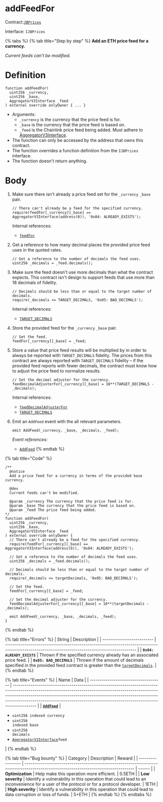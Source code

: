 # addFeedFor

Contract:[`JBPrices`](../)​‌

Interface: `IJBPrices`

{% tabs %}
{% tab title="Step by step" %}
**Add an ETH price feed for a currency.**

_Current feeds can't be modified._

# Definition

```solidity
function addFeedFor(
  uint256 _currency,
  uint256 _base,
  AggregatorV3Interface _feed
) external override onlyOwner { ... }
```

* Arguments:
  * `_currency` is the currency that the price feed is for.
  * `_base` is the currency that the price feed is based on.
  * `_feed` is the Chainlink price feed being added. Must adhere to [AggregatorV3Interface](https://github.com/smartcontractkit/chainlink/blob/develop/contracts/src/v0.8/interfaces/AggregatorV3Interface.sol).
* The function can only be accessed by the address that owns this contract.
* The function overrides a function definition from the `IJBPrices` interface.
* The function doesn't return anything.


# Body 

1. Make sure there isn't already a price feed set for the `_currency` `_base` pair.

   ```solidity
   // There can't already be a feed for the specified currency.
   require(feedFor[_currency][_base] == AggregatorV3Interface(address(0)), '0x04: ALREADY_EXISTS');
   ```

   Internal references:

   * [`feedFor`](../properties/feedfor.md)
2. Get a reference to how many decimal places the provided price feed uses in the quoted rates.

   ```solidity
   // Get a reference to the number of decimals the feed uses.
   uint256 _decimals = _feed.decimals();
   ```
3. Make sure the feed doesn't use more decimals than what the contract expects. This contract isn't design to support feeds that use more than 18 decimals of fidelity.

   ```solidity
   // Decimals should be less than or equal to the target number of decimals.
   require(_decimals <= TARGET_DECIMALS, '0x05: BAD_DECIMALS');
   ```

   Internal references:

   * [`TARGET_DECIMALS`](../properties/targetdecimals.md)
4. Store the provided feed for the `_currency` `_base` pair.

   ```solidity
   // Set the feed.
   feedFor[_currency][_base] = _feed;
   ```
5. Store a value that price feed results will be multiplied by in order to always be reported with `TARGET_DECIMALS` fidelity. The prices from this contract are always reported with `TARGET_DECIMALS` fidelity – if the provided feed reports with fewer decimals, the contract must know how to adjust the price feed to normalize results.

   ```solidity
   // Set the decimal adjuster for the currency.
   feedDecimalAdjusterFor[_currency][_base] = 10**(TARGET_DECIMALS - _decimals);
   ```

   Internal references:

   * [`feedDecimalAdjusterFor`](../properties/feeddecimaladjuster.md)
   * [`TARGET_DECIMALS`](../properties/targetdecimals.md)
6. Emit an `AddFeed` event with the all relevant parameters.

   ```solidity
   emit AddFeed(_currency, _base, _decimals, _feed);
   ```

   _Event references:_

   * [`AddFeed`](../events/addfeed.md)
{% endtab %}

{% tab title="Code" %}
```solidity
/** 
  @notice 
  Add a price feed for a currency in terms of the provided base currency.

  @dev
  Current feeds can't be modified.

  @param _currency The currency that the price feed is for.
  @param _base The currency that the price feed is based on.
  @param _feed The price feed being added.
*/
function addFeedFor(
  uint256 _currency,
  uint256 _base,
  AggregatorV3Interface _feed
) external override onlyOwner {
  // There can't already be a feed for the specified currency.
  require(feedFor[_currency][_base] == AggregatorV3Interface(address(0)), '0x04: ALREADY_EXISTS');

  // Get a reference to the number of decimals the feed uses.
  uint256 _decimals = _feed.decimals();

  // Decimals should be less than or equal to the target number of decimals.
  require(_decimals <= targetDecimals, '0x05: BAD_DECIMALS');

  // Set the feed.
  feedFor[_currency][_base] = _feed;

  // Set the decimal adjuster for the currency.
  feedDecimalAdjusterFor[_currency][_base] = 10**(targetDecimals - _decimals);

  emit AddFeed(_currency, _base, _decimals, _feed);
}
```
{% endtab %}

{% tab title="Errors" %}
| String                     | Description                                                                                                                                       |
| -------------------------- | ------------------------------------------------------------------------------------------------------------------------------------------------- |
| **`0x04: ALREADY_EXISTS`** | Thrown if the specified currency already has an associated price feed.                                                                            |
| **`0x05: BAD_DECIMALS`**   | Thrown if the amount of decimals specified in the provided feed contract is greater than the [`targetDecimals`](../properties/targetdecimals.md). |
{% endtab %}

{% tab title="Events" %}
| Name                                  | Data                                                                                                                                                                                                                                                                                                                                 |
| ------------------------------------- | ------------------------------------------------------------------------------------------------------------------------------------------------------------------------------------------------------------------------------------------------------------------------------------------------------------------------------------ |
| [**`AddFeed`**](../events/addfeed.md) | <ul><li><code>uint256 indexed currency</code></li><li><code>uint256 indexed base</code></li><li><code>uint256 decimals</code></li><li><a href="https://github.com/smartcontractkit/chainlink/blob/develop/contracts/src/v0.8/interfaces/AggregatorV3Interface.sol"><code>AggregatorV3Interface</code></a><code>feed</code></li></ul> |
{% endtab %}

{% tab title="Bug bounty" %}
| Category          | Description                                                                                                                            | Reward |
| ----------------- | -------------------------------------------------------------------------------------------------------------------------------------- | ------ |
| **Optimization**  | Help make this operation more efficient.                                                                                               | 0.5ETH |
| **Low severity**  | Identify a vulnerability in this operation that could lead to an inconvenience for a user of the protocol or for a protocol developer. | 1ETH   |
| **High severity** | Identify a vulnerability in this operation that could lead to data corruption or loss of funds.                                        | 5+ETH  |
{% endtab %}
{% endtabs %}
